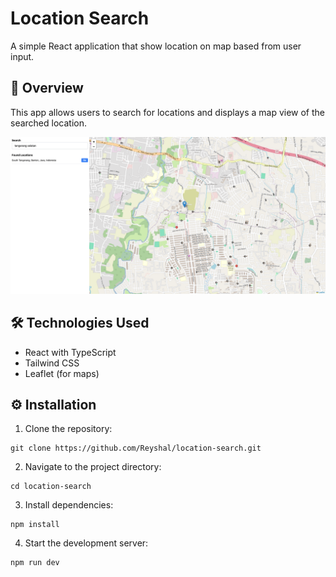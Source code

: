 # Location Search

A simple React application that show location on map based from user input.

## 📌 Overview

This app allows users to search for locations and displays a map view of the searched location.

![Profile Card Screenshot](https://github.com/Reyshal/location-search/blob/main/location-search.png)

## 🛠️ Technologies Used

- React with TypeScript
- Tailwind CSS
- Leaflet (for maps)

## ⚙️ Installation

1. Clone the repository:

```
git clone https://github.com/Reyshal/location-search.git
```

2. Navigate to the project directory:

```
cd location-search
```

3. Install dependencies:

```
npm install
```

4. Start the development server:

```
npm run dev
```
